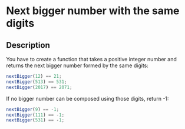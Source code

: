 # Next bigger number with the same digits

## Description

You have to create a function that takes a positive integer number and returns the next bigger number formed by the same digits:

```js
nextBigger(12) == 21;
nextBigger(513) == 531;
nextBigger(2017) == 2071;
```

If no bigger number can be composed using those digits, return -1:

```js
nextBigger(9) == -1;
nextBigger(111) == -1;
nextBigger(531) == -1;
```

